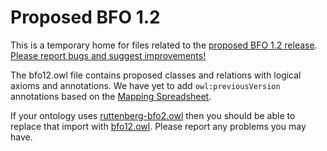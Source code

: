 # Proposed BFO 1.2

This is a temporary home for files related to the [proposed BFO 1.2 release](https://docs.google.com/document/d/1QQsfTtzclBrW7PxMdyRGsaQ7pQZIYVkShgVRP5f4VNo/edit). [Please report bugs and suggest improvements!](https://github.com/ontodev/bfo/issues)

The bfo12.owl file contains proposed classes and relations with logical axioms and annotations. We have yet to add `owl:previousVersion` annotations based on the [Mapping Spreadsheet](https://docs.google.com/spreadsheet/ccc?key=0AnbOUYWIQYUEdF9yb0hlUjhBUGRnVWNTVFJQX0xOUlE).

If your ontology uses [ruttenberg-bfo2.owl](http://purl.obolibrary.org/obo/bfo/2010-05-25/ruttenberg-bfo2.owl) then you should be able to replace that import with [bfo12.owl](https://raw.github.com/ontodev/bfo/master/bfo12.owl). Please report any problems you may have.




